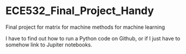 # ECE532_Final_Project_Handy
Final project for matrix for machine methods for machine learning

I have to find out how to run a Python code on Github, or if I just have to somehow link to Jupiter notebooks.
